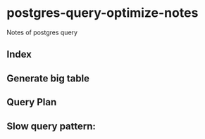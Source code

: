 # postgres-query-optimize-notes
Notes of postgres query


## Index

## Generate big table

## Query Plan

## Slow query pattern:

